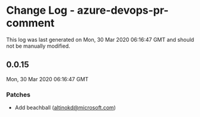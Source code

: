 # Change Log - azure-devops-pr-comment

This log was last generated on Mon, 30 Mar 2020 06:16:47 GMT and should not be manually modified.

## 0.0.15
Mon, 30 Mar 2020 06:16:47 GMT

### Patches

- Add beachball (altinokd@microsoft.com)